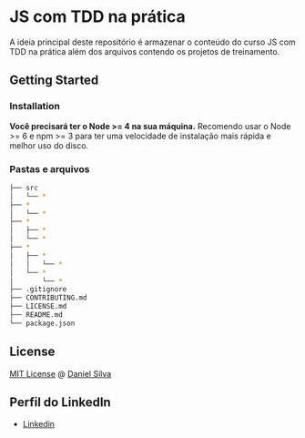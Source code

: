 # JS com TDD na prática


A ideia principal deste repositório é armazenar o conteúdo do curso JS com TDD na prática além dos arquivos contendo os projetos de treinamento. 

## Getting Started

### Installation


**Você precisará ter o Node >= 4 na sua máquina.** Recomendo usar o Node >= 6 e npm >= 3 para ter uma velocidade de instalação mais rápida e melhor uso do disco.

### Pastas e arquivos

```sh
├── src
│   └── *
├── *
│   └── *
├── *
│   ├── *
│   └── *
├── *
│   ├── *
│   │   └── *
│   └── *
│       └── *
├── .gitignore
├── CONTRIBUTING.md
├── LICENSE.md
├── README.md
└── package.json
```

## License

[MIT License](https://github.com/Daniel-Silva/js-tdd/blob/master/LICENSE) @ [Daniel Silva](https://github.com/Daniel-Silva)

## Perfil do LinkedIn 

* [Linkedin](https://www.linkedin.com/in/daniel-silva-852306ab/)